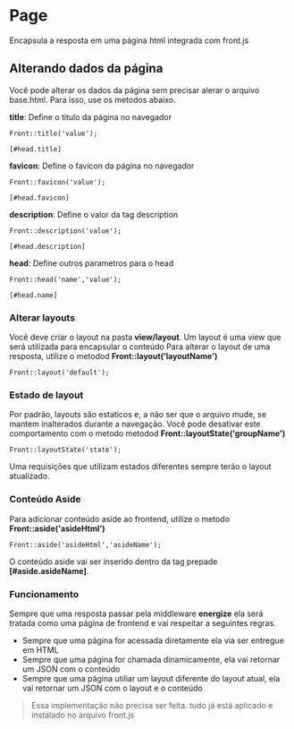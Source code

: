 # Page

Encapsula a resposta em uma página html integrada com front.js

## Alterando dados da página

Você pode alterar os dados da página sem precisar alerar o arquivo base.html. Para isso, use os metodos abaixo.

**title**: Define o titulo da página no navegador

    Front::title('value');

    [#head.title]

**favicon**: Define o favicon da página no navegador

    Front::favicon('value');

    [#head.favicon]

**description**: Define o valor da tag description

    Front::description('value');

    [#head.description]

**head**: Define outros parametros para o head

    Front::head('name','value');

    [#head.name]

### Alterar layouts

Você deve criar o layout na pasta **view/layout**. Um layout é uma view que será utilizada para encapsular o conteúdo
Para alterar o layout de uma resposta, utilize o metodod **Front::layout('layoutName')**

    Front::layout('default');

### Estado de layout

Por padrão, layouts são estaticos e, a não ser que o arquivo mude, se mantem inalterados durante a navegação.
Você pode desativar este comportamento com o metodo metodod **Front::layoutState('groupName')**

    Front::layoutState('state');

Uma requisições que utilizam estados diferentes sempre terão o layout atualizado.

### Conteúdo Aside

Para adicionar conteúdo aside ao frontend, utilize o metodo **Front::aside('asideHtml')**

    Front::aside('asideHtml','asideName');

O conteúdo aside vai ser inserido dentro da tag prepade **[#aside.asideName]**.

### Funcionamento

Sempre que uma resposta passar pela middleware **energize** ela será tratada como uma página de frontend e vai respeitar a seguintes regras.

  - Sempre que uma página for acessada diretamente ela via ser entregue em HTML
  - Sempre que uma página for chamada dinamicamente, ela vai retornar um JSON com o conteúdo
  - Sempre que uma página utiliar um layout diferente do layout atual, ela vai retornar um JSON com o layout e o conteúdo

 > Essa implementação não precisa ser feita. tudo já está aplicado e instalado no arquivo front.js
